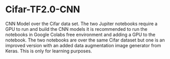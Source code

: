 # Cifar-TF2.0-CNN
CNN Model over the Cifar data set.
The two Jupiter notebooks require a GPU to run and build the CNN models it is recommended to run the notebooks in Google Colabs free environment and adding a GPU to the notebook. 
The two notebooks are over the same Cifar dataset but one is an improved version with an added data augmentation image generator from Keras.
This is only for learning purposes. 
